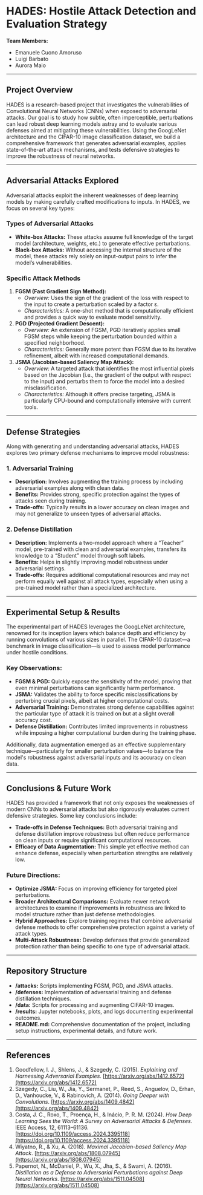 # HADES: Hostile Attack Detection and Evaluation Strategy

**Team Members:**  
- Emanuele Cuono Amoruso  
- Luigi Barbato  
- Aurora Maio

---

## Project Overview

HADES is a research-based project that investigates the vulnerabilities of Convolutional Neural Networks (CNNs) when exposed to adversarial attacks. Our goal is to study how subtle, often imperceptible, perturbations can lead robust deep learning models astray and to evaluate various defenses aimed at mitigating these vulnerabilities. Using the GoogLeNet architecture and the CIFAR-10 image classification dataset, we build a comprehensive framework that generates adversarial examples, applies state-of-the-art attack mechanisms, and tests defensive strategies to improve the robustness of neural networks.

---

## Adversarial Attacks Explored

Adversarial attacks exploit the inherent weaknesses of deep learning models by making carefully crafted modifications to inputs. In HADES, we focus on several key types:

### Types of Adversarial Attacks
- **White-box Attacks:** These attacks assume full knowledge of the target model (architecture, weights, etc.) to generate effective perturbations.
- **Black-box Attacks:** Without accessing the internal structure of the model, these attacks rely solely on input-output pairs to infer the model’s vulnerabilities.

### Specific Attack Methods
1. **FGSM (Fast Gradient Sign Method):**  
   - *Overview:* Uses the sign of the gradient of the loss with respect to the input to create a perturbation scaled by a factor ε.
   - *Characteristics:* A one-shot method that is computationally efficient and provides a quick way to evaluate model sensitivity.
2. **PGD (Projected Gradient Descent):**  
   - *Overview:* An extension of FGSM, PGD iteratively applies small FGSM steps while keeping the perturbation bounded within a specified neighborhood.
   - *Characteristics:* Generally more potent than FGSM due to its iterative refinement, albeit with increased computational demands.
3. **JSMA (Jacobian-based Saliency Map Attack):**  
   - *Overview:* A targeted attack that identifies the most influential pixels based on the Jacobian (i.e., the gradient of the output with respect to the input) and perturbs them to force the model into a desired misclassification.
   - *Characteristics:* Although it offers precise targeting, JSMA is particularly CPU-bound and computationally intensive with current tools.

---

## Defense Strategies

Along with generating and understanding adversarial attacks, HADES explores two primary defense mechanisms to improve model robustness:

### 1. Adversarial Training
- **Description:** Involves augmenting the training process by including adversarial examples along with clean data.  
- **Benefits:** Provides strong, specific protection against the types of attacks seen during training.
- **Trade-offs:** Typically results in a lower accuracy on clean images and may not generalize to unseen types of adversarial attacks.

### 2. Defense Distillation
- **Description:** Implements a two-model approach where a “Teacher” model, pre-trained with clean and adversarial examples, transfers its knowledge to a “Student” model through soft labels.
- **Benefits:** Helps in slightly improving model robustness under adversarial settings.
- **Trade-offs:** Requires additional computational resources and may not perform equally well against all attack types, especially when using a pre-trained model rather than a specialized architecture.

---

## Experimental Setup & Results

The experimental part of HADES leverages the GoogLeNet architecture, renowned for its inception layers which balance depth and efficiency by running convolutions of various sizes in parallel. The CIFAR-10 dataset—a benchmark in image classification—is used to assess model performance under hostile conditions.

### Key Observations:
- **FGSM & PGD:** Quickly expose the sensitivity of the model, proving that even minimal perturbations can significantly harm performance.
- **JSMA:** Validates the ability to force specific misclassifications by perturbing crucial pixels, albeit at higher computational costs.
- **Adversarial Training:** Demonstrates strong defense capabilities against the particular type of attack it is trained on but at a slight overall accuracy cost.
- **Defense Distillation:** Contributes limited improvements in robustness while imposing a higher computational burden during the training phase.

Additionally, data augmentation emerged as an effective supplementary technique—particularly for smaller perturbation values—to balance the model's robustness against adversarial inputs and its accuracy on clean data.

---

## Conclusions & Future Work

HADES has provided a framework that not only exposes the weaknesses of modern CNNs to adversarial attacks but also rigorously evaluates current defensive strategies. Some key conclusions include:

- **Trade-offs in Defense Techniques:** Both adversarial training and defense distillation improve robustness but often reduce performance on clean inputs or require significant computational resources.
- **Efficacy of Data Augmentation:** This simple yet effective method can enhance defense, especially when perturbation strengths are relatively low.

### Future Directions:
- **Optimize JSMA:** Focus on improving efficiency for targeted pixel perturbations.
- **Broader Architectural Comparisons:** Evaluate newer network architectures to examine if improvements in robustness are linked to model structure rather than just defense methodologies.
- **Hybrid Approaches:** Explore training regimes that combine adversarial defense methods to offer comprehensive protection against a variety of attack types.
- **Multi-Attack Robustness:** Develop defenses that provide generalized protection rather than being specific to one type of adversarial attack.

---

## Repository Structure

- **/attacks:** Scripts implementing FGSM, PGD, and JSMA attacks.  
- **/defenses:** Implementation of adversarial training and defense distillation techniques.  
- **/data:** Scripts for processing and augmenting CIFAR-10 images.  
- **/results:** Jupyter notebooks, plots, and logs documenting experimental outcomes.  
- **README.md:** Comprehensive documentation of the project, including setup instructions, experimental details, and future work.

---

## References

1. Goodfellow, I. J., Shlens, J., & Szegedy, C. (2015). *Explaining and Harnessing Adversarial Examples*. [https://arxiv.org/abs/1412.6572](https://arxiv.org/abs/1412.6572)
2. Szegedy, C., Liu, W., Jia, Y., Sermanet, P., Reed, S., Anguelov, D., Erhan, D., Vanhoucke, V., & Rabinovich, A. (2014). *Going Deeper with Convolutions*. [https://arxiv.org/abs/1409.4842](https://arxiv.org/abs/1409.4842)
3. Costa, J. C., Roxo, T., Proença, H., & Inácio, P. R. M. (2024). *How Deep Learning Sees the World: A Survey on Adversarial Attacks & Defenses*. IEEE Access, 12, 61113–61136. [https://doi.org/10.1109/access.2024.3395118](https://doi.org/10.1109/access.2024.3395118)
4. Wiyatno, R., & Xu, A. (2018). *Maximal Jacobian-based Saliency Map Attack*. [https://arxiv.org/abs/1808.07945](https://arxiv.org/abs/1808.07945)
5. Papernot, N., McDaniel, P., Wu, X., Jha, S., & Swami, A. (2016). *Distillation as a Defense to Adversarial Perturbations against Deep Neural Networks*. [https://arxiv.org/abs/1511.04508](https://arxiv.org/abs/1511.04508)
